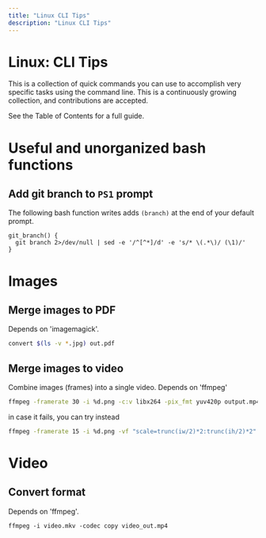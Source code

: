 ```yaml
---
title: "Linux CLI Tips"
description: "Linux CLI Tips"
---
```


# Linux: CLI Tips

This is a collection of quick commands you can use to accomplish very specific tasks using the command line. This is a continuously growing collection, and contributions are accepted.

See the Table of Contents for a full guide.

# Useful and unorganized bash functions

## Add git branch to `PS1` prompt

The following bash function writes adds `(branch)` at the end of your default prompt.
```
git_branch() {
  git branch 2>/dev/null | sed -e '/^[^*]/d' -e 's/* \(.*\)/ (\1)/'
}
```

# Images

## Merge images to PDF

Depends on 'imagemagick'.
```bash
convert $(ls -v *.jpg) out.pdf
```

## Merge images to video
Combine images (frames) into a single video. Depends on 'ffmpeg'
```bash
ffmpeg -framerate 30 -i %d.png -c:v libx264 -pix_fmt yuv420p output.mp4
```
in case it fails, you can try instead
```bash
ffmpeg -framerate 15 -i %d.png -vf "scale=trunc(iw/2)*2:trunc(ih/2)*2" -c:v libx264 -pix_fmt yuv420p output.mp4
```

# Video

## Convert format
Depends on 'ffmpeg'.
```
ffmpeg -i video.mkv -codec copy video_out.mp4
```

